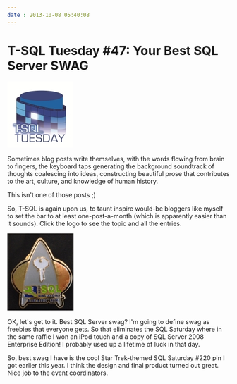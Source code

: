 ```yaml
---
date : 2013-10-08 05:40:08
---
```

# T-SQL Tuesday #47: Your Best SQL Server SWAG

[![T-SQL Tuesday](/assets/img/TSQL2sDay150x150.jpg)](http://www.kendalvandyke.com/2013/10/t-sql-tuesday-47-your-best-sql-server.html)

Sometimes blog posts write themselves, with the words flowing from brain to fingers, the keyboard taps generating the background soundtrack of thoughts coalescing into ideas, constructing beautiful prose that contributes to the art, culture, and knowledge of human history.

This isn't one of those posts ;)

So, T-SQL is again upon us, to ~~taunt~~ inspire would-be bloggers like myself to set the bar to at least one-post-a-month (which is apparently easier than it sounds). Click the logo to see the topic and all the entries.

![Star Trek pin](/assets/img/SQLSAT220-pin-150.jpg)

OK, let's get to it. Best SQL Server swag? I'm going to define swag as freebies that everyone gets. So that eliminates the SQL Saturday where in the same raffle I won an iPod touch and a copy of SQL Server 2008 Enterprise Edition! I probably used up a lifetime of luck in that day.

So, best swag I have is the cool Star Trek-themed SQL Saturday #220 pin I got earlier this year. I think the design and final product turned out great. Nice job to the event coordinators.